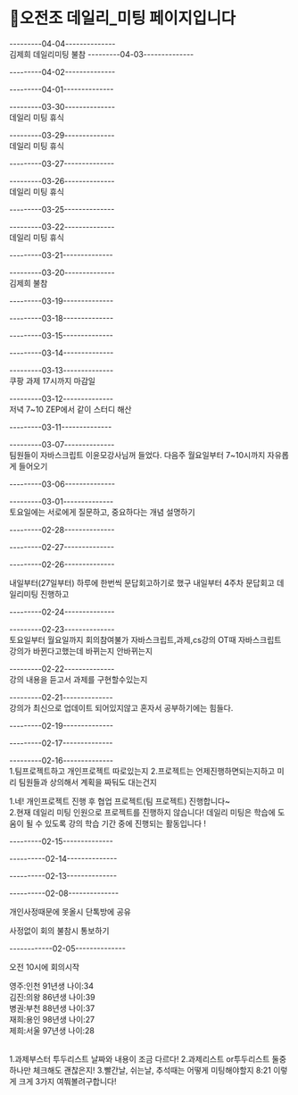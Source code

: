 # 🧣오전조 데일리_미팅 페이지입니다
---------04-04--------------<br>
김제희 데일리미팅 불참
---------04-03--------------

---------04-02--------------

---------04-01--------------

---------03-30--------------<br>
데일리 미팅 휴식

---------03-29--------------<br>
데일리 미팅 휴식

---------03-27--------------

---------03-26--------------<br>
데일리 미팅 휴식

---------03-25--------------

---------03-22--------------<br>
데일리 미팅 휴식

---------03-21--------------

---------03-20--------------<br>
김제희 불참

---------03-19--------------

---------03-18--------------

---------03-15--------------

---------03-14--------------

---------03-13--------------<br>
쿠팡 과제 17시까지 마감일

---------03-12--------------<br>
저녁 7~10 ZEP에서 같이 스터디 해산

---------03-11--------------

---------03-07--------------<br>
팀원들이 자바스크립트 이윤모강사님꺼 들었다.
다음주 월요일부터 7~10시까지 자유롭게 들어오기

---------03-06--------------

---------03-01--------------<br>
토요일에는 서로에게 질문하고, 중요하다는 개념 설명하기

---------02-28--------------

---------02-27--------------

---------02-26--------------

내일부터(27일부터) 하루에 한번씩 문답회고하기로 했구
내일부터 4주차 문답회고 데일리미팅 진행하고

---------02-24--------------

---------02-23--------------<br>
토요일부터 월요일까지 회의참여불가
자바스크립트,과제,cs강의
OT때 자바스크립트 강의가 바뀐다고했는데 바뀌는지 안바뀌는지

---------02-22--------------<br>
강의 내용을 듣고서 과제를 구현할수있는지

---------02-21--------------<br>
강의가 최신으로 업데이트 되어있지않고 혼자서 공부하기에는 힘들다.

---------02-19--------------

---------02-17--------------

---------02-16--------------<br> 1.팀프로젝트하고 개인프로젝트 따로있는지 2.프로젝트는 언제진행하면되는지하고 미리 팀원들과 상의해서 계획을 짜둬도 대는건지

1.네! 개인프로젝트 진행 후 협업 프로젝트(팀 프로젝트) 진행합니다~ <br>
2.현재 데일리 미팅 인원으로 프로젝트를 진행하지 않습니다! 데일리 미팅은 학습에 도움이 될 수 있도록 강의 학습 기간 중에 진행되는 활동입니다 !

---------02-15--------------

----------02-14--------------

----------02-13--------------

----------02-08--------------<br>

개인사정때문에 못올시 단톡방에 공유

사정없이 회의 불참시 통보하기

------------02-05--------------<br>

오전 10시에 회의시작

영주:인천 91년생 나이:34 <br>
김진:의왕 86년생 나이:39 <br>
병권:부천 88년생 나이:37 <br>
재희:용인 98년생 나이:27 <br>
제희:서울 97년생 나이:28 <br>

<br>
1.과제부스터 투두리스트 날짜와 내용이 조금 다르다! 2.과제리스트 or투두리스트 둘중하나만 체크해도 괜찮은지! 3.빨간날, 쉬는날, 추석때는 어떻게 미팅해야할지
8:21
이렇게 크게 3가지 여쭤볼려구합니다!
